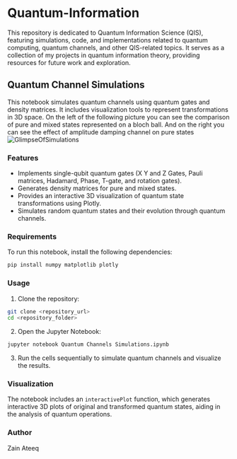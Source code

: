 # Quantum-Information
This repository is dedicated to Quantum Information Science (QIS), featuring simulations, code, and implementations related to quantum computing, quantum channels, and other QIS-related topics. It serves as a collection of my projects in quantum information theory, providing resources for future work and exploration.
## Quantum Channel Simulations
This notebook simulates quantum channels using quantum gates and density matrices. It includes visualization tools to represent transformations in 3D space.
On the left of the following picture you can see the comparison of pure and mixed states represented on a bloch ball. And on the right you can see the effect of amplitude damping channel on pure states
![GlimpseOfSimulations](https://github.com/user-attachments/assets/a71bba6a-6745-4521-8dbe-6ffa2ff2228a)

### Features
- Implements single-qubit quantum gates (X Y and Z Gates, Pauli matrices, Hadamard, Phase, T-gate, and rotation gates).
- Generates density matrices for pure and mixed states.
- Provides an interactive 3D visualization of quantum state transformations using Plotly.
- Simulates random quantum states and their evolution through quantum channels.

### Requirements
To run this notebook, install the following dependencies:
```bash
pip install numpy matplotlib plotly
```

### Usage
1. Clone the repository:
```bash
git clone <repository_url>
cd <repository_folder>
```
2. Open the Jupyter Notebook:
```bash
jupyter notebook Quantum Channels Simulations.ipynb
```
3. Run the cells sequentially to simulate quantum channels and visualize the results.

### Visualization
The notebook includes an `interactivePlot` function, which generates interactive 3D plots of original and transformed quantum states, aiding in the analysis of quantum operations.

### Author
Zain Ateeq

